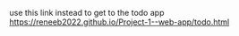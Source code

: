 use this link instead to get to the todo app
https://reneeb2022.github.io/Project-1--web-app/todo.html
